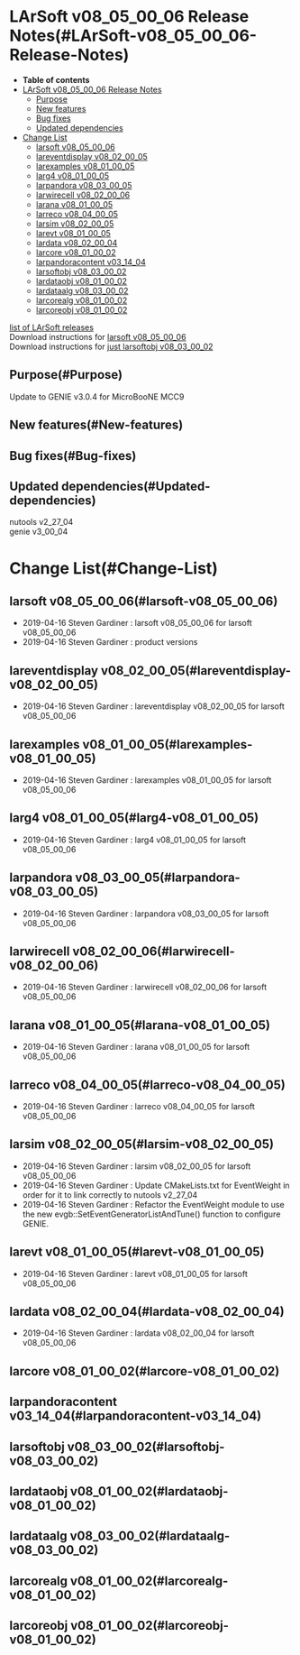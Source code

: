 LArSoft v08\_05\_00\_06 Release Notes(#LArSoft-v08_05_00_06-Release-Notes)
=============================================================================

-   **Table of contents**
-   [LArSoft v08\_05\_00\_06 Release Notes](#LArSoft-v08_05_00_06-Release-Notes)
    -   [Purpose](#Purpose)
    -   [New features](#New-features)
    -   [Bug fixes](#Bug-fixes)
    -   [Updated dependencies](#Updated-dependencies)
-   [Change List](#Change-List)
    -   [larsoft v08\_05\_00\_06](#larsoft-v08_05_00_06)
    -   [lareventdisplay v08\_02\_00\_05](#lareventdisplay-v08_02_00_05)
    -   [larexamples v08\_01\_00\_05](#larexamples-v08_01_00_05)
    -   [larg4 v08\_01\_00\_05](#larg4-v08_01_00_05)
    -   [larpandora v08\_03\_00\_05](#larpandora-v08_03_00_05)
    -   [larwirecell v08\_02\_00\_06](#larwirecell-v08_02_00_06)
    -   [larana v08\_01\_00\_05](#larana-v08_01_00_05)
    -   [larreco v08\_04\_00\_05](#larreco-v08_04_00_05)
    -   [larsim v08\_02\_00\_05](#larsim-v08_02_00_05)
    -   [larevt v08\_01\_00\_05](#larevt-v08_01_00_05)
    -   [lardata v08\_02\_00\_04](#lardata-v08_02_00_04)
    -   [larcore v08\_01\_00\_02](#larcore-v08_01_00_02)
    -   [larpandoracontent v03\_14\_04](#larpandoracontent-v03_14_04)
    -   [larsoftobj v08\_03\_00\_02](#larsoftobj-v08_03_00_02)
    -   [lardataobj v08\_01\_00\_02](#lardataobj-v08_01_00_02)
    -   [lardataalg v08\_03\_00\_02](#lardataalg-v08_03_00_02)
    -   [larcorealg v08\_01\_00\_02](#larcorealg-v08_01_00_02)
    -   [larcoreobj v08\_01\_00\_02](#larcoreobj-v08_01_00_02)

[list of LArSoft releases](LArSoft_release_list)\
Download instructions for [larsoft v08\_05\_00\_06](http://scisoft.fnal.gov/scisoft/bundles/larsoft/v08_05_00_06/larsoft-v08_05_00_06.html)\
Download instructions for [just larsoftobj v08\_03\_00\_02](http://scisoft.fnal.gov/scisoft/bundles/larsoftobj/v08_03_00_02/larsoftobj-v08_03_00_02.html)

Purpose(#Purpose)
--------------------

Update to GENIE v3.0.4 for MicroBooNE MCC9

New features(#New-features)
------------------------------

Bug fixes(#Bug-fixes)
------------------------

Updated dependencies(#Updated-dependencies)
----------------------------------------------

nutools v2\_27\_04\
genie v3\_00\_04

Change List(#Change-List)
============================

larsoft v08\_05\_00\_06(#larsoft-v08_05_00_06)
-------------------------------------------------

-   2019-04-16 Steven Gardiner : larsoft v08\_05\_00\_06 for larsoft v08\_05\_00\_06
-   2019-04-16 Steven Gardiner : product versions

lareventdisplay v08\_02\_00\_05(#lareventdisplay-v08_02_00_05)
-----------------------------------------------------------------

-   2019-04-16 Steven Gardiner : lareventdisplay v08\_02\_00\_05 for larsoft v08\_05\_00\_06

larexamples v08\_01\_00\_05(#larexamples-v08_01_00_05)
---------------------------------------------------------

-   2019-04-16 Steven Gardiner : larexamples v08\_01\_00\_05 for larsoft v08\_05\_00\_06

larg4 v08\_01\_00\_05(#larg4-v08_01_00_05)
---------------------------------------------

-   2019-04-16 Steven Gardiner : larg4 v08\_01\_00\_05 for larsoft v08\_05\_00\_06

larpandora v08\_03\_00\_05(#larpandora-v08_03_00_05)
-------------------------------------------------------

-   2019-04-16 Steven Gardiner : larpandora v08\_03\_00\_05 for larsoft v08\_05\_00\_06

larwirecell v08\_02\_00\_06(#larwirecell-v08_02_00_06)
---------------------------------------------------------

-   2019-04-16 Steven Gardiner : larwirecell v08\_02\_00\_06 for larsoft v08\_05\_00\_06

larana v08\_01\_00\_05(#larana-v08_01_00_05)
-----------------------------------------------

-   2019-04-16 Steven Gardiner : larana v08\_01\_00\_05 for larsoft v08\_05\_00\_06

larreco v08\_04\_00\_05(#larreco-v08_04_00_05)
-------------------------------------------------

-   2019-04-16 Steven Gardiner : larreco v08\_04\_00\_05 for larsoft v08\_05\_00\_06

larsim v08\_02\_00\_05(#larsim-v08_02_00_05)
-----------------------------------------------

-   2019-04-16 Steven Gardiner : larsim v08\_02\_00\_05 for larsoft v08\_05\_00\_06
-   2019-04-16 Steven Gardiner : Update CMakeLists.txt for EventWeight in order for it to link correctly to nutools v2\_27\_04
-   2019-04-16 Steven Gardiner : Refactor the EventWeight module to use the new evgb::SetEventGeneratorListAndTune() function to configure GENIE.

larevt v08\_01\_00\_05(#larevt-v08_01_00_05)
-----------------------------------------------

-   2019-04-16 Steven Gardiner : larevt v08\_01\_00\_05 for larsoft v08\_05\_00\_06

lardata v08\_02\_00\_04(#lardata-v08_02_00_04)
-------------------------------------------------

-   2019-04-16 Steven Gardiner : lardata v08\_02\_00\_04 for larsoft v08\_05\_00\_06

larcore v08\_01\_00\_02(#larcore-v08_01_00_02)
-------------------------------------------------

larpandoracontent v03\_14\_04(#larpandoracontent-v03_14_04)
--------------------------------------------------------------

larsoftobj v08\_03\_00\_02(#larsoftobj-v08_03_00_02)
-------------------------------------------------------

lardataobj v08\_01\_00\_02(#lardataobj-v08_01_00_02)
-------------------------------------------------------

lardataalg v08\_03\_00\_02(#lardataalg-v08_03_00_02)
-------------------------------------------------------

larcorealg v08\_01\_00\_02(#larcorealg-v08_01_00_02)
-------------------------------------------------------

larcoreobj v08\_01\_00\_02(#larcoreobj-v08_01_00_02)
-------------------------------------------------------
